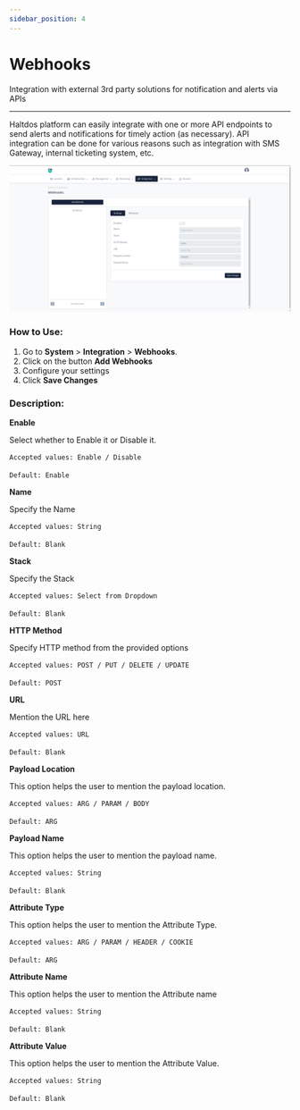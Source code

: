 ```yaml
---
sidebar_position: 4
---
```


# Webhooks

Integration with external 3rd party solutions for notification and alerts via APIs

---

Haltdos platform can easily integrate with one or more API endpoints to send alerts and notifications for timely action (as necessary). API integration can be done for various reasons such as integration with SMS Gateway, internal ticketing system, etc.

![webhooks](/img/platform/v8/docs/sysWebHooks.png)

### How to Use:

1. Go to **System** > **Integration** > **Webhooks**.
2. Click on the button  **Add Webhooks** 
3. Configure your settings
4. Click **Save Changes**

### Description:

**Enable**

 Select whether to Enable it or Disable it. 

    Accepted values: Enable / Disable

    Default: Enable 

**Name**

 Specify the Name 

    Accepted values: String

    Default: Blank 

**Stack**

 Specify the Stack 

    Accepted values: Select from Dropdown

    Default: Blank 

**HTTP Method**

Specify HTTP method from the provided options

    Accepted values: POST / PUT / DELETE / UPDATE

    Default: POST 

**URL**

Mention the URL here

    Accepted values: URL

    Default: Blank 

**Payload Location**

This option helps the user to mention the payload location.

    Accepted values: ARG / PARAM / BODY

    Default: ARG 

**Payload Name**

This option helps the user to mention the payload name.

    Accepted values: String

    Default: Blank 

**Attribute Type**

This option helps the user to mention the Attribute Type.

    Accepted values: ARG / PARAM / HEADER / COOKIE

    Default: ARG 

**Attribute Name**

This option helps the user to mention the Attribute name

    Accepted values: String

    Default: Blank 

**Attribute Value**

This option helps the user to mention the Attribute Value.

    Accepted values: String

    Default: Blank 
